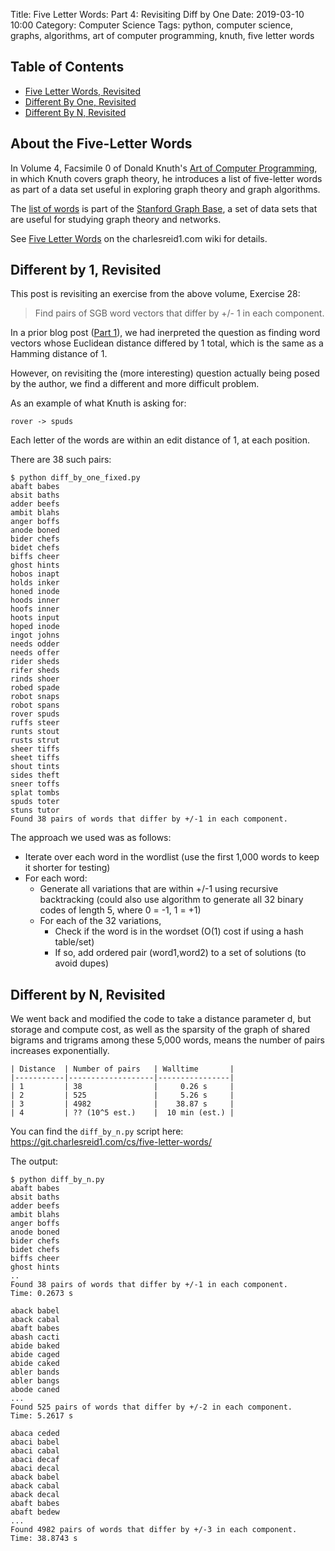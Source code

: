 Title: Five Letter Words: Part 4: Revisiting Diff by One
Date: 2019-03-10 10:00
Category: Computer Science
Tags: python, computer science, graphs, algorithms, art of computer programming, knuth, five letter words

## Table of Contents

* [Five Letter Words, Revisited](#five4-about)
* [Different By One, Revisited](#five4-diff-by-one)
* [Different By N, Revisited](#five4-diff-by-n)

<a name="five4-about"></a>
## About the Five-Letter Words

In Volume 4, Facsimile 0 of Donald Knuth's <u>Art of Computer Programming</u>, 
in which Knuth covers graph theory, he introduces a list of five-letter words
as part of a data set useful in exploring graph theory and graph algorithms.

The [list of words](https://github.com/charlesreid1/five-letter-words/blob/master/sgb-words.txt) 
is part of the [Stanford Graph Base](http://www3.cs.stonybrook.edu/~algorith/implement/graphbase/implement.shtml), 
a set of data sets that are useful for studying graph theory and networks.

See [Five Letter Words](https://charlesreid1.com/wiki/Five_Letter_Words)
on the charlesreid1.com wiki for details.


<a name="five4-diff-by-one"></a>
## Different by 1, Revisited

This post is revisiting an exercise from the above volume,
Exercise 28:

> Find pairs of SGB word vectors that differ by
> +/- 1 in each component.

In a prior blog post ([Part 1](#)),
we had inerpreted the question as finding
word vectors whose Euclidean distance differed
by 1 total, which is the same as a Hamming
distance of 1.

However, on revisiting the (more interesting)
question actually being posed by the author,
we find a different and more difficult problem.

As an example of what Knuth is asking for:

```
rover -> spuds
```

Each letter of the words are within an edit
distance of 1, at each position.

There are 38 such pairs:

```
$ python diff_by_one_fixed.py
abaft babes
absit baths
adder beefs
ambit blahs
anger boffs
anode boned
bider chefs
bidet chefs
biffs cheer
ghost hints
hobos inapt
holds inker
honed inode
hoods inner
hoofs inner
hoots input
hoped inode
ingot johns
needs odder
needs offer
rider sheds
rifer sheds
rinds shoer
robed spade
robot snaps
robot spans
rover spuds
ruffs steer
runts stout
rusts strut
sheer tiffs
sheet tiffs
shout tints
sides theft
sneer toffs
splat tombs
spuds toter
stuns tutor
Found 38 pairs of words that differ by +/-1 in each component.
```

The approach we used was as follows:

- Iterate over each word in the wordlist
  (use the first 1,000 words to keep it
  shorter for testing)
- For each word:
  - Generate all variations that are within +/-1 
    using recursive backtracking (could also use
    algorithm to generate all 32 binary codes of 
    length 5, where 0 = -1, 1 = +1)
  - For each of the 32 variations,
    - Check if the word is in the wordset
      (O(1) cost if using a hash table/set)
    - If so, add ordered pair (word1,word2)
      to a set of solutions (to avoid dupes)

<a name="five4-diff-by-n"></a>
## Different by N, Revisited

We went back and modified the code to take a
distance parameter d, but storage and compute
cost, as well as the sparsity of the graph of
shared bigrams and trigrams among these 5,000
words, means the number of pairs increases 
exponentially.

```plain
| Distance  | Number of pairs   | Walltime       |
|-----------|-------------------|----------------|
| 1         | 38                |     0.26 s     |
| 2         | 525               |     5.26 s     |
| 3         | 4982              |    38.87 s     |
| 4         | ?? (10^5 est.)    |  10 min (est.) |
```

You can find the `diff_by_n.py` script here:
<https://git.charlesreid1.com/cs/five-letter-words/>

The output:

```plain
$ python diff_by_n.py
abaft babes
absit baths
adder beefs
ambit blahs
anger boffs
anode boned
bider chefs
bidet chefs
biffs cheer
ghost hints
..
Found 38 pairs of words that differ by +/-1 in each component.
Time: 0.2673 s

aback babel
aback cabal
abaft babes
abash cacti
abide baked
abide caged
abide caked
abler bands
abler bangs
abode caned
...
Found 525 pairs of words that differ by +/-2 in each component.
Time: 5.2617 s

abaca ceded
abaci babel
abaci cabal
abaci decaf
abaci decal
aback babel
aback cabal
aback decal
abaft babes
abaft bedew
...
Found 4982 pairs of words that differ by +/-3 in each component.
Time: 38.8743 s
```



